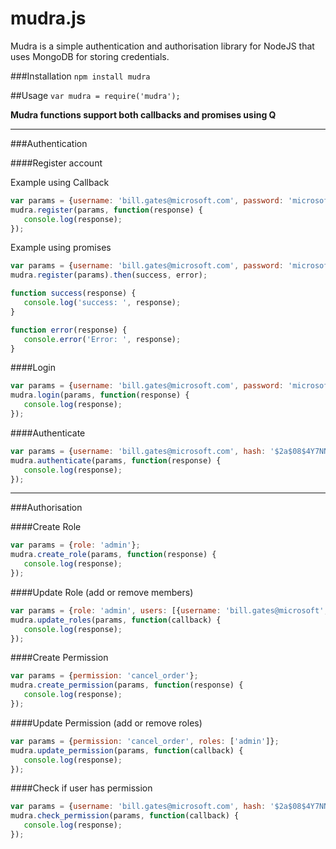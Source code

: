 mudra.js
===

Mudra is a simple authentication and authorisation library for NodeJS that uses MongoDB for storing credentials.

###Installation
`
npm install mudra
`

##Usage
`
var mudra = require('mudra');
`

**Mudra functions support both callbacks and promises using Q**

___
###Authentication

####Register account

Example using Callback
```javascript
var params = {username: 'bill.gates@microsoft.com', password: 'microsoft', name: 'Bill Gates'};
mudra.register(params, function(response) {
   console.log(response);
});
```

Example using promises
```javascript
var params = {username: 'bill.gates@microsoft.com', password: 'microsoft', name: 'Bill Gates'};
mudra.register(params).then(success, error);

function success(response) {
   console.log('success: ', response);
}

function error(response) {
   console.error('Error: ', response);
}
```

####Login
```javascript
var params = {username: 'bill.gates@microsoft.com', password: 'microsoft'};
mudra.login(params, function(response) {
   console.log(response);
});
```

####Authenticate
```javascript
var params = {username: 'bill.gates@microsoft.com', hash: '$2a$08$4Y7NNgKwZavoT8B.xy6RyuZPXOpxsitDNjq9nSlApRFh/ZAVL3WV2'};
mudra.authenticate(params, function(response) {
   console.log(response);
});
```
___
###Authorisation


####Create Role
```javascript
var params = {role: 'admin'};
mudra.create_role(params, function(response) {
   console.log(response);
});
```

####Update Role (add or remove members)
```javascript
var params = {role: 'admin', users: [{username: 'bill.gates@microsoft', name: 'Bill Gates'}]};
mudra.update_roles(params, function(callback) {
   console.log(response);
});
```
####Create Permission
```javascript
var params = {permission: 'cancel_order'};
mudra.create_permission(params, function(response) {
   console.log(response);
});
```
####Update Permission (add or remove roles)
```javascript
var params = {permission: 'cancel_order', roles: ['admin']};
mudra.update_permission(params, function(callback) {
   console.log(response);
});
```
####Check if user has permission
```javascript
var params = {username: 'bill.gates@microsoft.com', hash: '$2a$08$4Y7NNgKwZavoT8B.xy6RyuZPXOpxsitDNjq9nSlApRFh/ZAVL3WV2', permission: 'cancel_order'};
mudra.check_permission(params, function(callback) {
   console.log(response);
});
```
